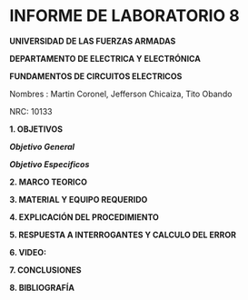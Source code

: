 # INFORME DE LABORATORIO 8

**UNIVERSIDAD DE LAS FUERZAS ARMADAS**

**DEPARTAMENTO DE ELECTRICA Y ELECTRÓNICA**

**FUNDAMENTOS DE CIRCUITOS ELECTRICOS**

Nombres : Martin Coronel, Jefferson Chicaiza, Tito Obando 

NRC: 10133

**1. OBJETIVOS**

***Objetivo General***

***Objetivo Especificos***

**2. MARCO TEORICO**

**3. MATERIAL Y EQUIPO REQUERIDO**

**4. EXPLICACIÓN DEL PROCEDIMIENTO**

**5. RESPUESTA A INTERROGANTES Y CALCULO DEL ERROR**

**6. VIDEO:**

**7. CONCLUSIONES**

**8. BIBLIOGRAFÍA**
